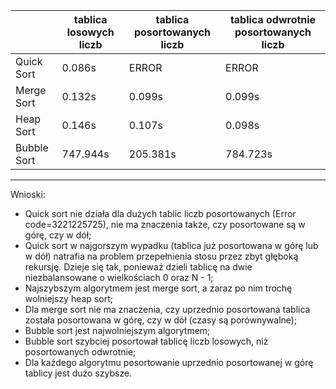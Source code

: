 |  | tablica losowych liczb | tablica posortowanych liczb | tablica odwrotnie posortowanych liczb |
|--|--|--|--|
| Quick Sort | 0.086s | ERROR | ERROR |
| Merge Sort | 0.132s | 0.099s | 0.099s |
| Heap Sort | 0.146s | 0.107s | 0.098s |
| Bubble Sort | 747.944s | 205.381s | 784.723s |

---

Wnioski:
- Quick sort nie działa dla dużych tablic liczb posortowanych (Error code=3221225725), nie ma znaczenia także, czy posortowane są w górę, czy w dół;
- Quick sort w najgorszym wypadku (tablica już posortowana w górę lub w dół) natrafia na problem przepełnienia stosu przez zbyt głęboką rekursję. Dzieje się tak, ponieważ dzieli tablicę na dwie niezbalansowane o wielkościach 0 oraz N - 1;
- Najszybszym algorytmem jest merge sort, a zaraz po nim trochę wolniejszy heap sort;
- Dla merge sort nie ma znaczenia, czy uprzednio posortowana tablica została posortowana w górę, czy w dół (czasy są porównywalne);
- Bubble sort jest najwolniejszym algorytmem;
- Bubble sort szybciej posortował tablicę liczb losowych, niż posortowanych odwrotnie;
- Dla każdego algorytmu posortowanie uprzednio posortowanej w górę tablicy jest dużo szybsze.
